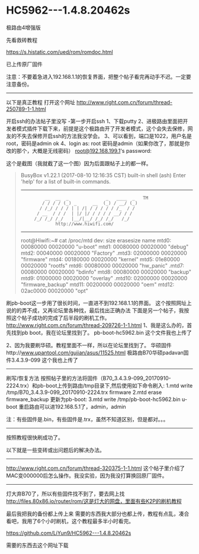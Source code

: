 # HC5962---1.4.8.20462s
极路由4增强版

先看救砖教程

https://s.histatic.com/ued/rom/romdoc.html

已上传原厂固件

注意：不要着急进入192.168.1.1的恢复界面，把整个帖子看完再动手不迟。一定要注意备份。


*******************************************
以下是真正教程
打开这个网址
http://www.right.com.cn/forum/thread-250789-1-1.html


开启ssh的办法帖子里没写
-第一步开启ssh
1、下载putty
2、进极路由里面把开发者模式插件下载下来，前提是这个极路由开了开发者模式，这个会失去保修，网友的不失去保修开启ssh的方法我没学会。
3、可以看到，端口是1022，用户名是root，密码是admin
ok
4、login as: root
密码是admin（如果你改了，那就是你改的那个，大概是无线密码）
root@192.168.199.1's password:

这个是截图（我就截了这一个图）因为后面跟帖子上的都一样。
>BusyBox v1.22.1 (2017-08-10 12:16:35 CST) built-in shell (ash)
>Enter 'help' for a list of built-in commands.
>
>***********************************************************
>              __  __  _              _   ____  _   TM
>             / / / / (_) _      __  (_) / __/ (_)
>            / /_/ / / / | | /| / / / / / /_  / /
>           / __  / / /  | |/ |/ / / / / __/ / /
>          /_/ /_/ /_/   |__/|__/ /_/ /_/   /_/
>                  http://www.hiwifi.com/
>***********************************************************
>root@Hiwifi:~# cat /proc/mtd
>dev:    size   erasesize  name
>mtd0: 00080000 00020000 "u-boot"
>mtd1: 00080000 00020000 "debug"
>mtd2: 00040000 00020000 "Factory"
.mtd3: 02000000 00020000 "firmware"
>mtd4: 00180000 00020000 "kernel"
>mtd5: 01e80000 00020000 "rootfs"
>mtd6: 00080000 00020000 "hw_panic"
.mtd7: 00080000 00020000 "bdinfo"
>mtd8: 00080000 00020000 "backup"
>mtd9: 01000000 00020000 "overlay"
.mtd10: 02000000 00020000 "firmware_backup"
>mtd11: 00200000 00020000 "oem"
>mtd12: 02ac0000 00020000 "opt"



刷pb-boot这一步用了很长时间，一直进不到192.168.1.1的界面。
这个按照网址上说的的弄不成，又再论坛里各种找，最后找出正确办法
下面是另一个帖子，我按照这个帖子成功的完成了后半段的刷机工作。
http://www.right.com.cn/forum/thread-209726-1-1.html
1、我是这么办的，首先找到pb boot，我在论坛里找到了。
pb-boot-hc5962.bin
这个文件我也上传了

2、因为我要刷华硕。教程里面不一样，所以在论坛里找到了。
华硕固件http://www.upantool.com/gujian/asus/11525.html
极路由B70华硕padavan固件3.4.3.9-099
这个我也上传了
***************
刷写/恢复方法
按照帖子里的方法将固件（B70_3.4.3.9-099_20170910-2224.trx）和pb-boot上传到路由/tmp目录下,然后使用如下命令刷入:
1.mtd write /tmp/B70_3.4.3.9-099_20170910-2224.trx firmware
2.mtd erase firmware_backup
更新为pb-boot:
3.mtd write /tmp/pb-boot-hc5962.bin u-boot
重启路由可以进192.168.5.1了，admin，admin

注：有些固件是.bin，有些固件是.trx，虽然不知道区别，但是都对。。。
****************************
按照教程很快刷成功了。

以下就是一些变砖或出问题后的解决办法。

*****************
http://www.right.com.cn/forum/thread-320375-1-1.html
这个帖子里介绍了MAC变000000后怎么操作。我没实验，因为我没打算换回原厂固件。

*******************
灯大弃B70了，所以有些固件找不到了，要去网上找
http://files.80x86.io/router/rom/这是灯大的网盘，里面有些K2P的刷机教程

最后我把我的备份都上传上来
需要的东西我大部分也都上传，教程有点乱，凑合看吧，我用了6个小时刷机，这个教程最多半小时看完。

https://github.com/LiYun9/HC5962---1.4.8.20462s

需要的东西去这个网址下载
